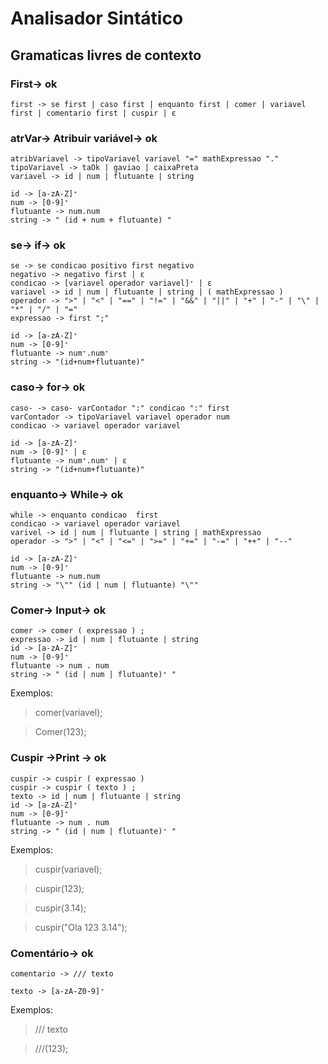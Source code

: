 <h1>Analisador Sintático</h1>
<h2>Gramaticas livres de contexto</h2>

<h3>First-> ok</h3>

```
first -> se first | caso first | enquanto first | comer | variavel first | comentario first | cuspir | ε
```

<h3>atrVar-> Atribuir variável-> ok</h3>

```
atribVariavel -> tipoVariavel variavel "=" mathExpressao "."
tipoVariavel -> taOk | gaviao | caixaPreta
variavel -> id | num | flutuante | string

id -> [a-zA-Z]⁺
num -> [0-9]⁺
flutuante -> num.num
string -> " (id + num + flutuante) "
```

<h3>se-> if-> ok</h3>

```
se -> se condicao positivo first negativo
negativo -> negativo first | ε
condicao -> [variavel operador variavel]⁺ | ε
variavel -> id | num | flutuante | string | ( mathExpressao )
operador -> ">" | "<" | "==" | "!=" | "&&" | "||" | "+" | "-" | "\" | "*" | "/" | "="
expressao -> first ";"

id -> [a-zA-Z]⁺
num -> [0-9]⁺
flutuante -> num⁺.num⁺
string -> "(id+num+flutuante)"
```
<h3>caso-> for-> ok</h3>

```
caso- -> caso- varContador ":" condicao ":" first 
varContador -> tipoVariavel variavel operador num
condicao -> variavel operador variavel

id -> [a-zA-Z]⁺
num -> [0-9]⁺ | ε
flutuante -> num⁺.num⁺ | ε
string -> "(id+num+flutuante)"
```
<h3>enquanto-> While-> ok</h3>

```
while -> enquanto condicao  first
condicao -> variavel operador variavel
varivel -> id | num | flutuante | string | mathExpressao
operador -> ">" | "<" | "<=" | ">=" | "+=" | "-=" | "++" | "--"

id -> [a-zA-Z]⁺
num -> [0-9]⁺
flutuante -> num.num
string -> "\"" (id | num | flutuante) "\""
```
<h3>Comer-> Input-> ok</h3>

```
comer -> comer ( expressao ) ;
expressao -> id | num | flutuante | string
id -> [a-zA-Z]⁺
num -> [0-9]⁺
flutuante -> num . num
string -> " (id | num | flutuante)⁺ "
```
Exemplos:
>comer(variavel);

>Comer(123);

<h3>Cuspir ->Print -> ok</h3>

```
cuspir -> cuspir ( expressao )
cuspir -> cuspir ( texto ) ;
texto -> id | num | flutuante | string
id -> [a-zA-Z]⁺
num -> [0-9]⁺
flutuante -> num . num
string -> " (id | num | flutuante)⁺ "
```
Exemplos:

>cuspir(variavel);

>cuspir(123);

>cuspir(3.14);

>cuspir("Ola 123 3.14");

<h3>Comentário-> ok</h3>

```
comentario -> /// texto

texto -> [a-zA-Z0-9]⁺
```
Exemplos:

>/// texto

>///(123);
